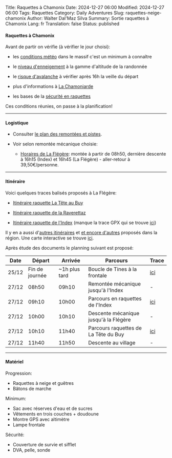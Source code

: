 Title:       Raquettes à Chamonix
Date:        2024-12-27 06:00
Modified:    2024-12-27 06:00
Tags:        Raquettes
Category:    Daily Adventures
Slug:        raquettes-neige-chamonix
Author:      Walter Dal'Maz Silva
Summary:     Sortie raquettes à Chamonix
Lang:        fr
Translation: false
Status:      published

#### Raquettes à Chamonix

Avant de partir on vérifie (à vérifier le jour choisi):

- les [conditions météo](https://meteofrance.com/meteo-montagne/mont-blanc) dans le massif c'est un minimum à connaître

- le [niveau d'enneigement](https://meteofrance.com/meteo-montagne/alpes-du-nord/enneigement) à la gamme d'altitude de la randonnée

- le [risque d'avalanche](https://meteofrance.com/meteo-montagne/alpes-du-nord/risques-avalanche) à vérifier après 16h la veille du départ

- plus d'informations à [La Chamoniarde](https://www.chamoniarde.com/#)

- les bases de la [sécurité en raquettes](https://www.chamoniarde.com/images/files/La%20Base%20raquette2017.pdf)

Ces conditions réunies, on passe à la planification!

---

#### Logistique

- Consulter [le plan des remontées et pistes](media/2024-12-25-Chamonix-Raquettes/Plan_Hiver_BVT-FLG.pdf).

- Voir selon remontée mécanique choisie:

    - [Horaires de La Flégère](https://static.apidae-tourisme.com/filestore/objets-touristiques/documents/4/19/27071236/Horaires-FR.pdf): montée à partir de 08h50, dernière descente à 16h15 (Index) et 16h45 (La Flégère) - aller-retour à 39,50€/personne.

---

#### Itinéraire

Voici quelques traces balisés proposés à La Flégère:

- [Itinéraire raquette La Tête au Buy](https://www.savoie-mont-blanc.com/raquettes-et-nordique/itineraire-raquette-la-tete-au-buy-5111105/)

- [Itinéraire raquette de la Raverettaz](https://www.savoie-mont-blanc.com/raquettes-et-nordique/itineraire-raquette-de-la-raverettaz-5110294/)

- [Itinéraire raquette de l'Index](https://www.savoie-mont-blanc.com/raquettes-et-nordique/itineraire-raquette-de-lindex-5110184/) (manque la trace GPX qui se trouve [ici](https://chamonix.loopi-velo.fr/parcours/raquettes/8d586339-9648-4b06-bf7f-c000d3a2197a/itineraire-raquette-de-lindex))

Il y en a aussi d'[autres itinéraires](https://ccpmb.fr/uploads/2021/12/TOPO-A5_raquettes_2022_FR_HD-pages.pdf) et  [et encore d'autres](https://www.chamoniarde.com/images/files/Plan%20WEB%20Fond-Raquettes-Pi%C3%A9tons%202022-2023.pdf) proposés dans la région. Une carte interactive se trouve [ici](https://chamonix.loopi-velo.fr/parcours/a-pied).

Après étude des documents le planning suivant est proposé:

| Date  | Départ         | Arrivée       | Parcours                              | Trace                                                                                                                |
| ----- | -------------- | ------------- | ------------------------------------- | -------------------------------------------------------------------------------------------------------------------- |
| 25/12 | Fin de journée | ~1h plus tard | Boucle de Tines à la frontale         | [ici](https://www.komoot.com/tour/1986424007?share_token=abwqLXkG8qlS4e5yoioyDoqIgWs9H5b8ucunT80Wm7tT6krWRT&ref=wtd) |
| 27/12 | 08h50          | 09h10         | Remontée mécanique jusqu'à l'Index    | -                                                                                                                    |
| 27/12 | 09h10          | 10h00         | Parcours en raquettes de l'Index      | [ici](https://www.komoot.com/tour/1986410294?share_token=alV2qcQcioqURUszk9ruen7OKlrLfTuU7dyUh2jANiIdYN5KWy&ref=wtd) |
| 27/12 | 10h00          | 10h10         | Descente mécanique jusqu'à la Flégère | -                                                                                                                    |
| 27/12 | 10h10          | 11h40         | Parcours raquettes de La Tête du Buy  | [ici](https://www.komoot.com/tour/1986385583?share_token=a1dWDDFa7P20IpAfnyz4ywuiFR1xExgXhAbftD6IDtukjFlTHQ&ref=wtd) |
| 27/12 | 11h40          | 11h50         | Descente au village                   | -                                                                                                                    |

---

#### Matériel

Progression:

- Raquettes à neige et guêtres
- Bâtons de marche

Minimum:

- Sac avec réserves d'eau et de sucres
- Vêtements en trois couches + doudoune
- Montre GPS avec altimètre
- Lampe frontale

Sécurité:

- Couverture de survie et sifflet
- DVA, pelle, sonde
